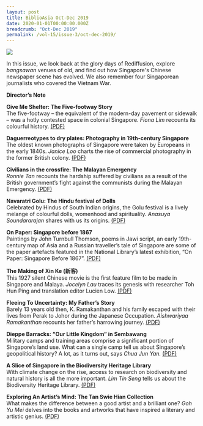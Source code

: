 ```yaml
---
layout: post
title: BiblioAsia Oct-Dec 2019
date: 2020-01-01T00:00:00.000Z
breadcrumb: "Oct-Dec 2019"
permalink: /vol-15/issue-3/oct-dec-2019/
---
```


<img src="/images/Vol-15-issue-4/vol15_iss3.jpg">

In this issue, we look back at the glory days of Rediffusion, explore *bangsawan* venues of old, and find out how Singapore's Chinese newspaper scene has evolved. We also remember four Singaporean journalists who covered the Vietnam War.

**Director’s Note**

**Give Me Shelter: The Five-footway Story** <br>
The five-footway – the equivalent of the modern-day pavement or sidewalk – was a hotly contested space in colonial Singapore. *Fiona Lim* recounts its colourful history. [(PDF)](/past-issues/pdf/vol-15/v15-issue3_Footway.pdf)

**Daguerreotypes to dry plates: Photography in 19th-century Singapore** <br>
The oldest known photographs of Singapore were taken by Europeans in the early 1840s. *Janice Loo* charts the rise of commercial photography in the former British colony. [(PDF)](/past-issues/pdf/vol-15/v15-issue3_Daguerreotypes.pdf)

**Civilians in the crossfire: The Malayan Emergency** <br>
*Ronnie Tan* recounts the hardship suffered by civilians as a result of the British government’s fight against the communists during the Malayan Emergency. [(PDF)](/past-issues/pdf/vol-15/v15-issue3_Civilians.pdf)

**Navaratri Golu: The Hindu festival of Dolls** <br>
Celebrated by Hindus of South Indian origins, the Golu festival is a lively melange of colourful dolls, womenhood and spirituality. *Anasuya Soundararajan* shares with us its origins. [(PDF)](/past-issues/pdf/vol-15/v15-issue3_Dolls.pdf)

**On Paper: Singapore before 1867** <br>
Paintings by John Turnbull Thomson, poems in Jawi script, an early 19th-century map of Asia and a Russian traveller’s tale of Singapore are some of the paper artefacts featured in the National Library’s latest exhibition, “On Paper: Singapore Before 1867”. [(PDF)](/past-issues/pdf/vol-15/v15-issue3_Paper.pdf)

**The Making of Xin Ke (新客)** <br>
This 1927 silent Chinese movie is the first feature film to be made in Singapore and Malaya. *Jocelyn Lau* traces its genesis with researcher Toh Hun Ping and translation editor Lucien Low. [(PDF)](/past-issues/pdf/vol-15/v15-issue3_Xin_Ke.pdf)

**Fleeing To Uncertainty: My Father’s Story** <br>
Barely 13 years old then, K. Ramakanthan and his family escaped with their lives from Perak to Johor during the Japanese Occupation. *Aishwariyaa Ramakanthan* recounts her father’s harrowing journey. [(PDF)](/past-issues/pdf/vol-15/v15-issue3_Fleeing.pdf)

**Dieppe Barracks: “Our Little Kingdom” in Sembawang** <br>
Military camps and training areas comprise a significant portion of Singapore’s land use. What can a single camp tell us about Singapore’s geopolitical history? A lot, as it turns out, says *Chua Jun Yan.* [(PDF)](/past-issues/pdf/vol-15/v15-issue3_Dieppe.pdf)

**A Slice of Singapore in the Biodiversity Heritage Library** <br>
With climate change on the rise, access to research on biodiversity and natural history is all the more important. *Lim Tin Seng* tells us about the Biodiversity Heritage Library. [(PDF)](/past-issues/pdf/vol-15/v15-issue3_Biodiversity.pdf)
 
**Exploring An Artist’s Mind: The Tan Swie Hian Collection** <br>
What makes the difference between a good artist and a brilliant one? *Goh Yu Mei* delves into the books and artworks that have inspired a literary and artistic genius. [(PDF)](/past-issues/pdf/vol-15/v15-issue3_TanSwieHian.pdf)
 

